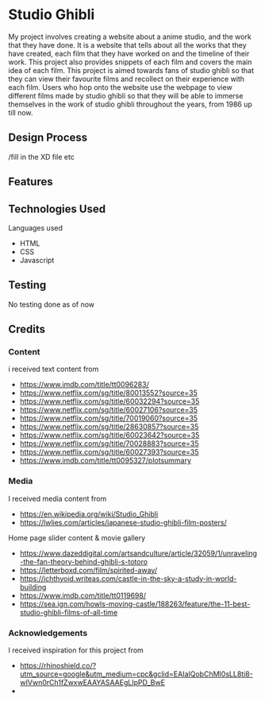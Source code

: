 # Studio Ghibli

My project involves creating a website about a anime studio, and the work that they have done. It is a website that tells about all the works that they have created, each film that they have worked on and the timeline of their work. This project also provides snippets of each film and covers the main idea of each film. This project is aimed towards fans of studio ghibli so that they can view their favourite films and recollect on their experience with each film. Users who hop onto the website use the webpage to view different films made by studio ghibli so that they will be able to immerse themselves in the work of studio ghibli throughout the years, from 1986 up till now.

## Design Process
/fill in the XD file etc

## Features


## Technologies Used

Languages used 
- HTML
- CSS
- Javascript

## Testing
No testing done as of now

## Credits


### Content
i received text content from
- https://www.imdb.com/title/tt0096283/
- https://www.netflix.com/sg/title/80013552?source=35
- https://www.netflix.com/sg/title/60032294?source=35
- https://www.netflix.com/sg/title/60027106?source=35
- https://www.netflix.com/sg/title/70019060?source=35
- https://www.netflix.com/sg/title/28630857?source=35
- https://www.netflix.com/sg/title/60023642?source=35
- https://www.netflix.com/sg/title/70028883?source=35
- https://www.netflix.com/sg/title/60027393?source=35
- https://www.imdb.com/title/tt0095327/plotsummary

### Media
I received media content from 
- https://en.wikipedia.org/wiki/Studio_Ghibli
- https://lwlies.com/articles/japanese-studio-ghibli-film-posters/

Home page slider content & movie gallery
- https://www.dazeddigital.com/artsandculture/article/32059/1/unraveling-the-fan-theory-behind-ghibli-s-totoro
- https://letterboxd.com/film/spirited-away/
- https://ichthyoid.writeas.com/castle-in-the-sky-a-study-in-world-building
- https://www.imdb.com/title/tt0119698/
- https://sea.ign.com/howls-moving-castle/188263/feature/the-11-best-studio-ghibli-films-of-all-time



### Acknowledgements
I received inspiration for this project from 
- https://rhinoshield.co/?utm_source=google&utm_medium=cpc&gclid=EAIaIQobChMI0sLL8ti8-wIVwn0rCh1fZwxwEAAYASAAEgLIpPD_BwE
- 
